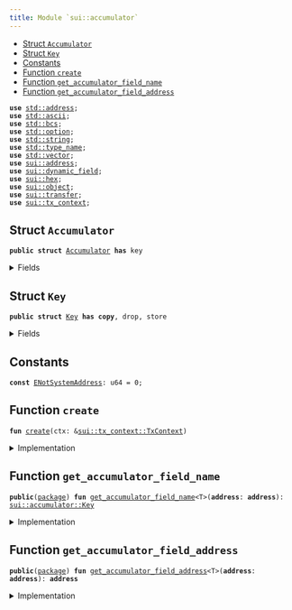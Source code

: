 ```yaml
---
title: Module `sui::accumulator`
---
```




-  [Struct `Accumulator`](#sui_accumulator_Accumulator)
-  [Struct `Key`](#sui_accumulator_Key)
-  [Constants](#@Constants_0)
-  [Function `create`](#sui_accumulator_create)
-  [Function `get_accumulator_field_name`](#sui_accumulator_get_accumulator_field_name)
-  [Function `get_accumulator_field_address`](#sui_accumulator_get_accumulator_field_address)


<pre><code><b>use</b> <a href="../std/address.md#std_address">std::address</a>;
<b>use</b> <a href="../std/ascii.md#std_ascii">std::ascii</a>;
<b>use</b> <a href="../std/bcs.md#std_bcs">std::bcs</a>;
<b>use</b> <a href="../std/option.md#std_option">std::option</a>;
<b>use</b> <a href="../std/string.md#std_string">std::string</a>;
<b>use</b> <a href="../std/type_name.md#std_type_name">std::type_name</a>;
<b>use</b> <a href="../std/vector.md#std_vector">std::vector</a>;
<b>use</b> <a href="../sui/address.md#sui_address">sui::address</a>;
<b>use</b> <a href="../sui/dynamic_field.md#sui_dynamic_field">sui::dynamic_field</a>;
<b>use</b> <a href="../sui/hex.md#sui_hex">sui::hex</a>;
<b>use</b> <a href="../sui/object.md#sui_object">sui::object</a>;
<b>use</b> <a href="../sui/transfer.md#sui_transfer">sui::transfer</a>;
<b>use</b> <a href="../sui/tx_context.md#sui_tx_context">sui::tx_context</a>;
</code></pre>



<a name="sui_accumulator_Accumulator"></a>

## Struct `Accumulator`



<pre><code><b>public</b> <b>struct</b> <a href="../sui/accumulator.md#sui_accumulator_Accumulator">Accumulator</a> <b>has</b> key
</code></pre>



<details>
<summary>Fields</summary>


<dl>
<dt>
<code>id: <a href="../sui/object.md#sui_object_UID">sui::object::UID</a></code>
</dt>
<dd>
</dd>
</dl>


</details>

<a name="sui_accumulator_Key"></a>

## Struct `Key`



<pre><code><b>public</b> <b>struct</b> <a href="../sui/accumulator.md#sui_accumulator_Key">Key</a> <b>has</b> <b>copy</b>, drop, store
</code></pre>



<details>
<summary>Fields</summary>


<dl>
<dt>
<code><b>address</b>: <b>address</b></code>
</dt>
<dd>
</dd>
<dt>
<code>ty: vector&lt;u8&gt;</code>
</dt>
<dd>
</dd>
</dl>


</details>

<a name="@Constants_0"></a>

## Constants


<a name="sui_accumulator_ENotSystemAddress"></a>



<pre><code><b>const</b> <a href="../sui/accumulator.md#sui_accumulator_ENotSystemAddress">ENotSystemAddress</a>: u64 = 0;
</code></pre>



<a name="sui_accumulator_create"></a>

## Function `create`



<pre><code><b>fun</b> <a href="../sui/accumulator.md#sui_accumulator_create">create</a>(ctx: &<a href="../sui/tx_context.md#sui_tx_context_TxContext">sui::tx_context::TxContext</a>)
</code></pre>



<details>
<summary>Implementation</summary>


<pre><code><b>fun</b> <a href="../sui/accumulator.md#sui_accumulator_create">create</a>(ctx: &TxContext) {
    <b>assert</b>!(ctx.sender() == @0x0, <a href="../sui/accumulator.md#sui_accumulator_ENotSystemAddress">ENotSystemAddress</a>);
    <a href="../sui/transfer.md#sui_transfer_share_object">transfer::share_object</a>(<a href="../sui/accumulator.md#sui_accumulator_Accumulator">Accumulator</a> {
        id: <a href="../sui/object.md#sui_object_sui_accumulator_root_object_id">object::sui_accumulator_root_object_id</a>(),
    })
}
</code></pre>



</details>

<a name="sui_accumulator_get_accumulator_field_name"></a>

## Function `get_accumulator_field_name`



<pre><code><b>public</b>(<a href="../sui/package.md#sui_package">package</a>) <b>fun</b> <a href="../sui/accumulator.md#sui_accumulator_get_accumulator_field_name">get_accumulator_field_name</a>&lt;T&gt;(<b>address</b>: <b>address</b>): <a href="../sui/accumulator.md#sui_accumulator_Key">sui::accumulator::Key</a>
</code></pre>



<details>
<summary>Implementation</summary>


<pre><code><b>public</b>(<a href="../sui/package.md#sui_package">package</a>) <b>fun</b> <a href="../sui/accumulator.md#sui_accumulator_get_accumulator_field_name">get_accumulator_field_name</a>&lt;T&gt;(<b>address</b>: <b>address</b>): <a href="../sui/accumulator.md#sui_accumulator_Key">Key</a> {
    <b>let</b> ty = type_name::get_with_original_ids&lt;T&gt;().into_string().into_bytes();
    <a href="../sui/accumulator.md#sui_accumulator_Key">Key</a> { <b>address</b>, ty }
}
</code></pre>



</details>

<a name="sui_accumulator_get_accumulator_field_address"></a>

## Function `get_accumulator_field_address`



<pre><code><b>public</b>(<a href="../sui/package.md#sui_package">package</a>) <b>fun</b> <a href="../sui/accumulator.md#sui_accumulator_get_accumulator_field_address">get_accumulator_field_address</a>&lt;T&gt;(<b>address</b>: <b>address</b>): <b>address</b>
</code></pre>



<details>
<summary>Implementation</summary>


<pre><code><b>public</b>(<a href="../sui/package.md#sui_package">package</a>) <b>fun</b> <a href="../sui/accumulator.md#sui_accumulator_get_accumulator_field_address">get_accumulator_field_address</a>&lt;T&gt;(<b>address</b>: <b>address</b>): <b>address</b> {
    <b>let</b> key = <a href="../sui/accumulator.md#sui_accumulator_get_accumulator_field_name">get_accumulator_field_name</a>&lt;T&gt;(<b>address</b>);
    <a href="../sui/dynamic_field.md#sui_dynamic_field_hash_type_and_key">dynamic_field::hash_type_and_key</a>(sui_accumulator_root_address(), key)
}
</code></pre>



</details>
